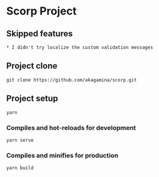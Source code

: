 # Scorp Project

## Skipped features

```
* I didn't try localize the custom validation messages
```

## Project clone

```
git clone https://github.com/akagamina/scorp.git
```

## Project setup

```
yarn
```

### Compiles and hot-reloads for development

```
yarn serve
```

### Compiles and minifies for production

```
yarn build
```
